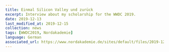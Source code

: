 ```yaml
---
title: Einmal Silicon Valley und zurück
excerpt: Interview about my scholarship for the WWDC 2019.
date: 2019-12-13
last_modified_at: 2019-12-15
collection: news
tags: [WWDC2019, Nordakademie]
language: German
associated_url: https://www.nordakademie.de/sites/default/files/2019-12/cf_02-2019_final.pdf
---
```


